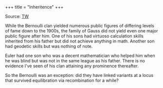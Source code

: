 +++
title = "Inheritence"
+++

Source: [TW](https://x.com/blog_supplement/status/1879426194183008452)

While the Bernoulli clan yielded numerous public figures of differing levels of fame down to the 1900s, the family of Gauss did not yield even one major public figure after him. One of his sons had virtuoso calculation skills inherited from his father but did not achieve anything in math. Another son had geodetic skills but was nothing of note. 

Euler had one son who was a decent mathematician who helped him when he was blind but was not in the same league as his father. There is no evidence I've seen of his clan attaining any prominence thereafter. 

So the Bernoulli was an exception: did they have linked variants at a locus that survived equilibration via recombination for a while?

